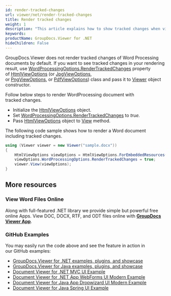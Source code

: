```yaml
---
id: render-tracked-changes
url: viewer/net/render-tracked-changes
title: Render tracked changes
weight: 1
description: "This article explains how to show tracked changes when viewing Word Processing Documents with GroupDocs.Viewer within your .NET applications."
keywords: 
productName: GroupDocs.Viewer for .NET
hideChildren: False
---
```

GroupDocs.Viewer does not render tracked changes of Word Processing documents by default. If you want to see tracked changes in your rendering result, use [WordProcessingOptions.RenderTrackedChanges](https://apireference.groupdocs.com/net/viewer/groupdocs.viewer.options/wordprocessingoptions/properties/rendertrackedchanges) property of [HtmlViewOptions](https://apireference.groupdocs.com/net/viewer/groupdocs.viewer.options/htmlviewoptions) (or [JpgViewOptions](https://apireference.groupdocs.com/net/viewer/groupdocs.viewer.options/jpgviewoptions), or [PngViewOptions](https://apireference.groupdocs.com/net/viewer/groupdocs.viewer.options/pngviewoptions), or [PdfViewOptions](https://apireference.groupdocs.com/net/viewer/groupdocs.viewer.options/pdfviewoptions)) class and pass it to [Viewer](https://apireference.groupdocs.com/net/viewer/groupdocs.viewer/viewer) object constructor.

Follow below steps to render WordProcessing document with tracked changes.

* Initialize the [HtmlViewOptions](https://apireference.groupdocs.com/net/viewer/groupdocs.viewer.options/htmlviewoptions) object.
* Set [WordProcessingOptions.RenderTrackedChanges](https://apireference.groupdocs.com/net/viewer/groupdocs.viewer.options/wordprocessingoptions/properties/rendertrackedchanges) to *true.*
* Pass [HtmlViewOptions](https://apireference.groupdocs.com/net/viewer/groupdocs.viewer.options/htmlviewoptions) object to [View](https://apireference.groupdocs.com/net/viewer/groupdocs.viewer/viewer/methods/view) method.

The following code sample shows how to render a Word document including tracked changes.

```csharp
using (Viewer viewer = new Viewer("sample.docx"))
{
    HtmlViewOptions viewOptions = HtmlViewOptions.ForEmbeddedResources();
    viewOptions.WordProcessingOptions.RenderTrackedChanges = true;
    viewer.View(viewOptions);
}
```

## More resources

### View Word Files Online

Along with full-featured .NET library we provide simple but powerful free online Apps.
View DOC, DOCX, RTF, and ODT files online with **[GroupDocs Viewer App](https://products.groupdocs.app/viewer/word)**.

### GitHub Examples

You may easily run the code above and see the feature in action in our GitHub examples:

* [GroupDocs.Viewer for .NET examples, plugins, and showcase](https://github.com/groupdocs-viewer/GroupDocs.Viewer-for-.NET)
* [GroupDocs.Viewer for Java examples, plugins, and showcase](https://github.com/groupdocs-viewer/GroupDocs.Viewer-for-Java)
* [Document Viewer for .NET MVC UI Example](https://github.com/groupdocs-viewer/GroupDocs.Viewer-for-.NET-MVC)
* [Document Viewer for .NET App WebForms UI Modern Example](https://github.com/groupdocs-viewer/GroupDocs.Viewer-for-.NET-WebForms)
* [Document Viewer for Java App Dropwizard UI Modern Example](https://github.com/groupdocs-viewer/GroupDocs.Viewer-for-Java-Dropwizard)
* [Document Viewer for Java Spring UI Example](https://github.com/groupdocs-viewer/GroupDocs.Viewer-for-Java-Spring)